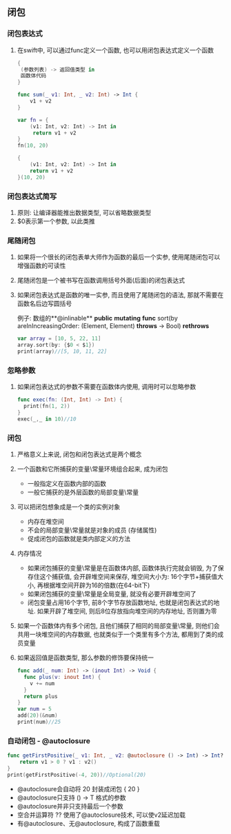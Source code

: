 ## 闭包

### 闭包表达式

1. 在swift中, 可以通过func定义一个函数, 也可以用闭包表达式定义一个函数

   ```swift
   {
   	(参数列表) -> 返回值类型 in
   	函数体代码
   }
   ```

   ```swift
   func sum(_ v1: Int, _ v2: Int) -> Int {
       v1 + v2
   }
   ```

   ```swift
   var fn = {
       (v1: Int, v2: Int) -> Int in
     	return v1 + v2
   }
   fn(10, 20)
   ```

   ```swift
   {
       (v1: Int, v2: Int) -> Int in
       return v1 + v2
   }(10, 20)
   ```

### 闭包表达式简写

1. 原则: 让编译器能推出数据类型, 可以省略数据类型
2. $0表示第一个参数, 以此类推

### 尾随闭包

1. 如果将一个很长的闭包表单大师作为函数的最后一个实参, 使用尾随闭包可以增强函数的可读性

2. 尾随闭包是一个被书写在函数调用括号外面(后面)的闭包表达式

3. 如果闭包表达式是函数的唯一实参, 而且使用了尾随闭包的语法, 那就不需要在函数名后边写圆括号

   例子: 数组的**@inlinable** **public** **mutating** **func** sort(by areInIncreasingOrder: (Element, Element) **throws** -> Bool) **rethrows**

   ```swift
   var array = [10, 5, 22, 11]
   array.sort(by: {$0 < $1})
   print(array)//[5, 10, 11, 22]
   ```

### 忽略参数

1. 如果闭包表达式的参数不需要在函数体内使用, 调用时可以忽略参数

   ```swift
   func exec(fn: (Int, Int) -> Int) {
     print(fn(1, 2))
   }
   exec(_,_ in 10)//10
   ```



### 闭包

1. 严格意义上来说, 闭包和闭包表达式是两个概念

2. 一个函数和它所捕获的变量\常量环境组合起来, 成为闭包

   - 一般指定义在函数内部的函数
   - 一般它捕获的是外层函数的局部变量\常量

3. 可以把闭包想象成是一个类的实例对象

   - 内存在堆空间
   - 不会的局部变量\常量就是对象的成员 (存储属性)
   - 促成闭包的函数就是类内部定义的方法

4. 内存情况

   - 如果闭包捕获的变量\常量是在函数体内部, 函数体执行完就会销毁, 为了保存住这个捕获值, 会开辟堆空间来保存, 堆空间大小为: 16个字节+捕获值大小, 再根据堆空间开辟为16的倍数(在64-bit下)
   - 如果闭包捕获的变量\常量是全局变量, 就没有必要开辟堆空间了
   - 闭包变量占用16个字节, 前8个字节存放函数地址, 也就是闭包表达式的地址. 如果开辟了堆空间, 则后8位存放指向堆空间的内存地址, 否则置为零

5. 如果一个函数体内有多个闭包, 且他们捕获了相同的局部变量\常量, 则他们会共用一块堆空间的内存数据, 也就类似于一个类里有多个方法, 都用到了类的成员变量

6. 如果返回值是函数类型, 那么参数的修饰要保持统一

   ```swift
   func add(_ num: Int) -> (inout Int) -> Void {
     func plus(v: inout Int) {
       v += num
     }
     return plus
   }
   var num = 5
   add(20)(&num)
   print(num)//25
   ```

### 自动闭包 - @autoclosure

```swift
func getFirstPositive(_ v1: Int, _ v2: @autoclosure () -> Int) -> Int? {
    return v1 > 0 ? v1 : v2()
}
print(getFirstPositive(-4, 20))//Optional(20)
```

- @autoclosure会自动将 20 封装成闭包 { 20 }
- @autoclosure只支持 () -> T 格式的参数
- @autoclosure并非只支持最后一个参数
- 空合并运算符 ?? 使用了@autoclosure技术, 可以使v2延迟加载
- 有@autoclosure、无@autoclosure, 构成了函数重载

